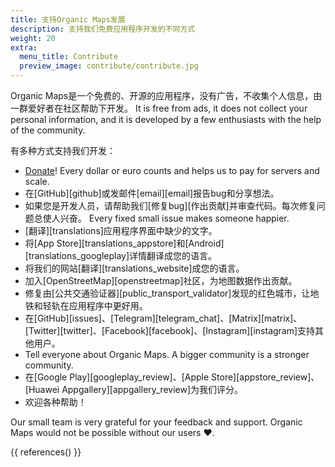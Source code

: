 ```yaml
---
title: 支持Organic Maps发展
description: 支持我们免费应用程序开发的不同方式
weight: 20
extra:
  menu_title: Contribute
  preview_image: contribute/contribute.jpg
---
```


Organic Maps是一个免费的、开源的应用程序，没有广告，不收集个人信息，由一群爱好者在社区帮助下开发。 It is free from ads, it does not collect your personal information, and it is developed by a few enthusiasts with the help of the community.

有多种方式支持我们开发：

- [Donate](@/donate/index.md)! Every dollar or euro counts and helps us to pay for servers and scale.
- 在[GitHub][github]或发邮件[email][email]报告bug和分享想法。
- 如果您是开发人员，请帮助我们[修复bug][作出贡献]并审查代码。每次修复问题总使人兴奋。 Every fixed small issue makes someone happier.
- [翻译][translations]应用程序界面中缺少的文字。
- 将[App
  Store][translations_appstore]和[Android][translations_googleplay]详情翻译成您的语言。
- 将我们的网站[翻译][translations_website]成您的语言。
- 加入[OpenStreetMap][openstreetmap]社区，为地图数据作出贡献。
- 修复由[公共交通验证器][public_transport_validator]发现的红色城市，让地铁和轻轨在应用程序中更好用。
- 在[GitHub][issues]、[Telegram][telegram_chat]、[Matrix][matrix]、[Twitter][twitter]、[Facebook][facebook]、[Instagram][instagram]支持其他用户。
- Tell everyone about Organic Maps. A bigger community is a stronger community.
- 在[Google Play][googleplay_review]、[Apple Store][appstore_review]、[Huawei
  Appgallery][appgallery_review]为我们评分。
- 欢迎各种帮助！

Our small team is very grateful for your feedback and support. Organic Maps would not be possible without our users ❤️.

{{ references() }}
